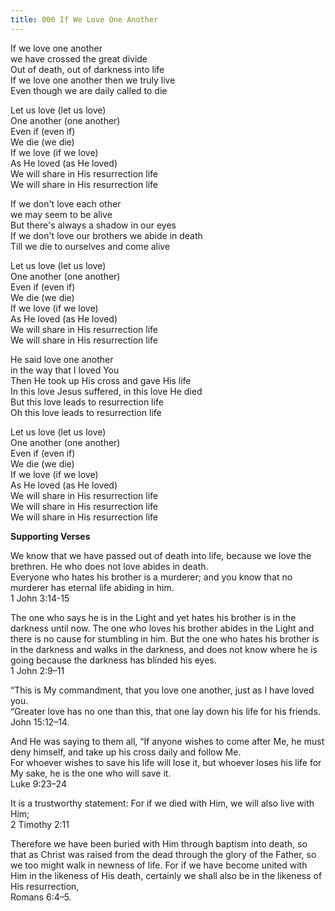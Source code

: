 ```yaml
---
title: 006 If We Love One Another 
---
```


If we love one another \
we have crossed the great divide \
Out of death, out of darkness into life \
If we love one another then we truly live \
Even though we are daily called to die 

Let us love (let us love) \
One another (one another) \
Even if (even if) \
We die (we die) \
If we love (if we love) \
As He loved (as He loved) \
We will share in His resurrection life \
We will share in His resurrection life 

If we don't love each other \
we may seem to be alive \
But there's always a shadow in our eyes \
If we don't love our brothers we abide in death  \
Till we die to ourselves and come alive

Let us love (let us love) \
One another (one another) \
Even if (even if) \
We die (we die) \
If we love (if we love) \
As He loved (as He loved) \
We will share in His resurrection life \
We will share in His resurrection life 

He said love one another \
in the way that I loved You \
Then He took up His cross and gave His life \
In this love Jesus suffered, in this love He died \
But this love leads to resurrection life \
Oh this love leads to resurrection life

Let us love (let us love) \
One another (one another) \
Even if (even if) \
We die (we die) \
If we love (if we love) \
As He loved (as He loved) \
We will share in His resurrection life \
We will share in His resurrection life \
We will share in His resurrection life


**Supporting Verses**

We know that we have passed out of death into life, because we love the brethren. He who does not love abides in death. \
Everyone who hates his brother is a murderer; and you know that no murderer has eternal life abiding in him. \
1 John 3:14-15

The one who says he is in the Light and yet hates his brother is in the darkness until now.
The one who loves his brother abides in the Light and there is no cause for stumbling in him. 
But the one who hates his brother is in the darkness and walks in the darkness, and does not know where he is going because the darkness has blinded his eyes. \
1 John 2:9–11

“This is My commandment, that you love one another, just as I have loved you. \
“Greater love has no one than this, that one lay down his life for his friends. \
John 15:12–14.

And He was saying to them all, “If anyone wishes to come after Me, he must deny himself, and take up his cross daily and follow Me. \
For whoever wishes to save his ﻿life will lose it, but whoever loses his ﻿life for My sake, he is the one who will save it. \
Luke 9:23–24

It is a trustworthy statement: 
For if we died with Him, we will also live with Him; \
2 Timothy 2:11

Therefore we have been buried with Him through baptism into death, so that as Christ was raised from the dead through the glory of the Father, so we too might walk in newness of life. For if we have become united with Him in the likeness of His death, certainly we shall also be in the likeness of His resurrection, \
Romans 6:4–5.
